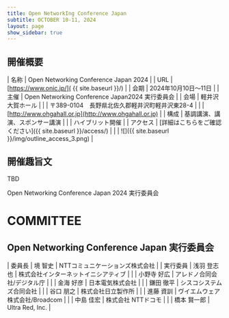 ```yaml
---
title: Open NetworkIng Conference Japan
subtitle: OCTOBER 10-11, 2024
layout: page
show_sidebar: true
---
```

## 開催概要

| 名称     | Open Networking Conference Japan 2024 |
| URL      | [https://www.onic.jp/]( {{ site.baseurl }}/) |
| 会期     | 2024年10月10日〜11日 |
| 主催     | Open Networking Conference Japan2024 実行委員会 |
| 会場     | 軽井沢大賀ホール |
|          | 〒389-0104　長野県北佐久郡軽井沢町軽井沢東28-4 |
|          | [http://www.ohgahall.or.jp](http://www.ohgahall.or.jp) |
| 構成     | 基調講演、講演、スポンサー講演 |
|          | ハイブリット開催 |
| アクセス | [詳細はこちらをご確認ください]({{ site.baseurl }}/access/) | 
|          | ![]({{ site.baseurl }}/img/outline_access_3.png) |

## 開催趣旨文

TBD

Open Networking Conference Japan 2024 実行委員会

# COMMITTEE

## Open Networking Conference Japan 実行委員会

| 委員長   | 境 智史 | NTTコミュニケーションズ株式会社 |
| 実行委員 | 浅羽 登志也 | 株式会社インターネットイニシアティブ |
|          | 小野寺 好広  | アレドノ合同会社/デジタル庁 |
|          | 金海 好彦 | 日本電気株式会社 |
|          | 鎌田 徹平 | シスコシステムズ合同会社 |
|          | 谷口 朋之 | 株式会社日立製作所 |
|          | 進藤 資訓 | ヴイエムウェア株式会社/Broadcom |
|          | 中島 佳宏 | 株式会社 NTTドコモ |
|          | 橋本 賢一郎 | Ultra Red, Inc. |